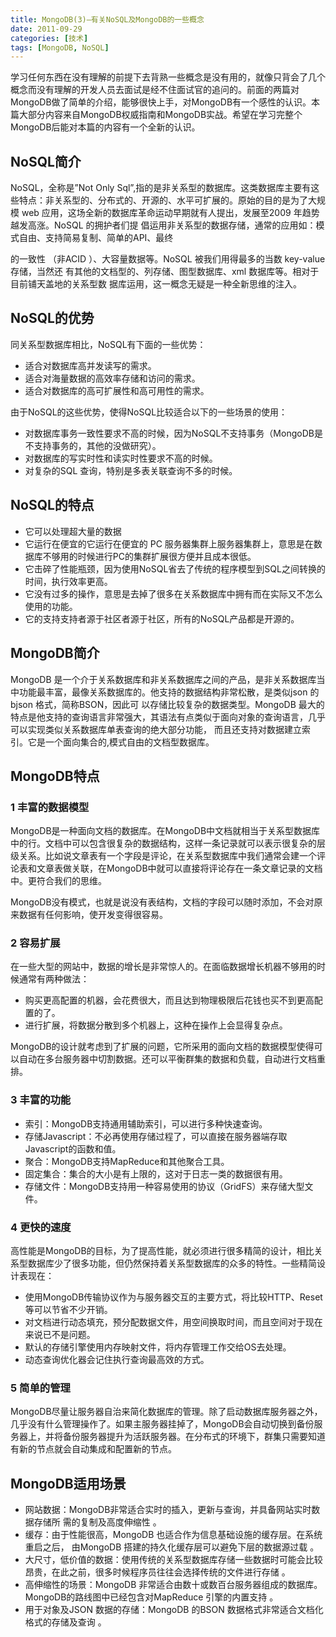 ```yaml
---
title: MongoDB(3)–有关NoSQL及MongoDB的一些概念
date: 2011-09-29
categories: [技术]
tags: [MongoDB, NoSQL]
---
```


学习任何东西在没有理解的前提下去背熟一些概念是没有用的，就像只背会了几个概念而没有理解的开发人员去面试是经不住面试官的追问的。前面的两篇对MongoDB做了简单的介绍，能够很快上手，对MongoDB有一个感性的认识。本篇大部分内容来自MongoDB权威指南和MongoDB实战。希望在学习完整个MongoDB后能对本篇的内容有一个全新的认识。

## NoSQL简介

NoSQL，全称是”Not Only Sql”,指的是非关系型的数据库。这类数据库主要有这些特点：非关系型的、分布式的、开源的、水平可扩展的。原始的目的是为了大规模 web  应用，这场全新的数据库革命运动早期就有人提出，发展至2009 年趋势越发高涨。NoSQL 的拥护者们提 倡运用非关系型的数据存储，通常的应用如：模式自由、支持简易复制、简单的API、最终

的一致性 （非ACID ）、大容量数据等。NoSQL 被我们用得最多的当数 key-value 存储，当然还 有其他的文档型的、列存储、图型数据库、xml 数据库等。相对于目前铺天盖地的关系型数 据库运用，这一概念无疑是一种全新思维的注入。

## NoSQL的优势

同关系型数据库相比，NoSQL有下面的一些优势：

* 适合对数据库高并发读写的需求。
* 适合对海量数据的高效率存储和访问的需求。
* 适合对数据库的高可扩展性和高可用性的需求。

由于NoSQL的这些优势，使得NoSQL比较适合以下的一些场景的使用：

* 对数据库事务一致性要求不高的时候，因为NoSQL不支持事务（MongoDB是不支持事务的，其他的没做研究）。
* 对数据库的写实时性和读实时性要求不高的时候。
* 对复杂的SQL 查询，特别是多表关联查询不多的时候。

## NoSQL的特点

* 它可以处理超大量的数据
* 它运行在便宜的它运行在便宜的 PC 服务器集群上服务器集群上，意思是在数据库不够用的时候进行PC的集群扩展很方便并且成本很低。
* 它击碎了性能瓶颈，因为使用NoSQL省去了传统的程序模型到SQL之间转换的时间，执行效率更高。
* 它没有过多的操作，意思是去掉了很多在关系数据库中拥有而在实际又不怎么使用的功能。
* 它的支持支持者源于社区者源于社区，所有的NoSQL产品都是开源的。

## MongoDB简介

MongoDB 是一个介于关系数据库和非关系数据库之间的产品，是非关系数据库当中功能最丰富，最像关系数据库的。他支持的数据结构非常松散，是类似json  的bjson 格式，简称BSON，因此可 以存储比较复杂的数据类型。MongoDB  最大的特点是他支持的查询语言非常强大，其语法有点类似于面向对象的查询语言，几乎可以实现类似关系数据库单表查询的绝大部分功能， 而且还支持对数据建立索引。它是一个面向集合的,模式自由的文档型数据库。

## MongoDB特点

### 1 丰富的数据模型

MongoDB是一种面向文档的数据库。在MongoDB中文档就相当于关系型数据库中的行。文档中可以包含很复杂的数据结构，这样一条记录就可以表示很复杂的层级关系。比如说文章表有一个字段是评论，在关系型数据库中我们通常会建一个评论表和文章表做关联，在MongoDB中就可以直接将评论存在一条文章记录的文档中。更符合我们的思维。

MongoDB没有模式，也就是说没有表结构，文档的字段可以随时添加，不会对原来数据有任何影响，使开发变得很容易。

### 2 容易扩展

在一些大型的网站中，数据的增长是非常惊人的。在面临数据增长机器不够用的时候通常有两种做法：

* 购买更高配置的机器，会花费很大，而且达到物理极限后花钱也买不到更高配置的了。
* 进行扩展，将数据分散到多个机器上，这种在操作上会显得复杂点。

MongoDB的设计就考虑到了扩展的问题，它所采用的面向文档的数据模型使得可以自动在多台服务器中切割数据。还可以平衡群集的数据和负载，自动进行文档重排。

### 3 丰富的功能

* 索引：MongoDB支持通用辅助索引，可以进行多种快速查询。
* 存储Javascript：不必再使用存储过程了，可以直接在服务器端存取Javascript的函数和值。
* 聚合：MongoDB支持MapReduce和其他聚合工具。
* 固定集合：集合的大小是有上限的，这对于日志一类的数据很有用。
* 存储文件：MongoDB支持用一种容易使用的协议（GridFS）来存储大型文件。

### 4 更快的速度

高性能是MongoDB的目标，为了提高性能，就必须进行很多精简的设计，相比关系型数据库少了很多功能，但仍然保持着关系型数据库的众多的特性。一些精简设计表现在：

* 使用MongoDB传输协议作为与服务器交互的主要方式，将比较HTTP、Reset等可以节省不少开销。
* 对文档进行动态填充，预分配数据文件，用空间换取时间，而且空间对于现在来说已不是问题。
* 默认的存储引擎使用内存映射文件，将内存管理工作交给OS去处理。
* 动态查询优化器会记住执行查询最高效的方式。

### 5 简单的管理

MongoDB尽量让服务器自治来简化数据库的管理。除了启动数据库服务器之外，几乎没有什么管理操作了。如果主服务器挂掉了，MongoDB会自动切换到备份服务器上，并将备份服务器提升为活跃服务器。在分布式的环境下，群集只需要知道有新的节点就会自动集成和配置新的节点。

## MongoDB适用场景

* 网站数据：MongoDB非常适合实时的插入，更新与查询，并具备网站实时数据存储所 需的复制及高度伸缩性 。
* 缓存：由于性能很高，MongoDB 也适合作为信息基础设施的缓存层。在系统重启之后， 由MongoDB 搭建的持久化缓存层可以避免下层的数据源过载 。
* 大尺寸，低价值的数据：使用传统的关系型数据库存储一些数据时可能会比较昂贵，在此之前，很多时候程序员往往会选择传统的文件进行存储 。
* 高伸缩性的场景：MongoDB  非常适合由数十或数百台服务器组成的数据库。MongoDB的路线图中已经包含对MapReduce 引擎的内置支持 。
* 用于对象及JSON 数据的存储：MongoDB 的BSON 数据格式非常适合文档化格式的存储及查询 。

